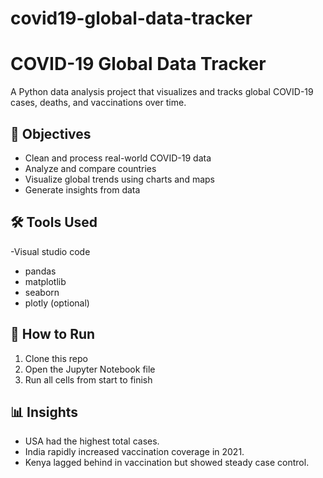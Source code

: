 # covid19-global-data-tracker

# COVID-19 Global Data Tracker

A Python data analysis project that visualizes and tracks global COVID-19 cases, deaths, and vaccinations over time.

## 🚩 Objectives
- Clean and process real-world COVID-19 data
- Analyze and compare countries
- Visualize global trends using charts and maps
- Generate insights from data

## 🛠 Tools Used
-Visual studio code
- pandas
- matplotlib
- seaborn
- plotly (optional)

## 🚀 How to Run
1. Clone this repo
2. Open the Jupyter Notebook file
3. Run all cells from start to finish

## 📊 Insights
- USA had the highest total cases.
- India rapidly increased vaccination coverage in 2021.
- Kenya lagged behind in vaccination but showed steady case control.

